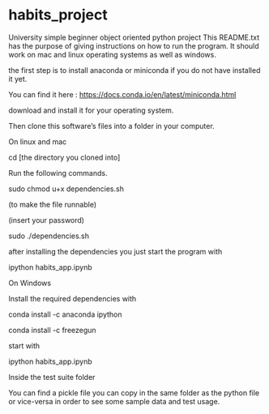 # habits_project
University simple beginner object oriented python project
This README.txt has the purpose of giving instructions on how to run the program. It should work on mac and linux operating systems as well as windows.

the first step is to install anaconda or miniconda if you do not have installed it yet.

You can find it here : https://docs.conda.io/en/latest/miniconda.html

download and install it for your operating system.
 
Then clone this software’s files into a folder in your computer.

On linux and mac 

cd [the directory you cloned into]
 
Run the following commands.

sudo chmod u+x dependencies.sh

(to make the file runnable)

(insert your password)

sudo ./dependencies.sh

after installing the dependencies you just start the program with

ipython habits_app.ipynb

On Windows

Install the required dependencies with

conda install -c anaconda ipython

conda install -c freezegun

start with 

ipython habits_app.ipynb


Inside the test suite folder

 You can find a pickle file you can copy in the same folder as the python file or vice-versa in order to see some sample data and test usage.


